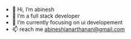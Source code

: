 - 👋 Hi, I’m abinesh
- 👀 I’m a full stack developer
- 🌱 I’m currently focusing on ui developement
- 📫 reach me abineshjanarthanan@gmail.com

<!---
abineshabi82/abineshabi82 is a ✨ special ✨ repository because its `README.md` (this file) appears on your GitHub profile.
You can click the Preview link to take a look at your changes.
--->
